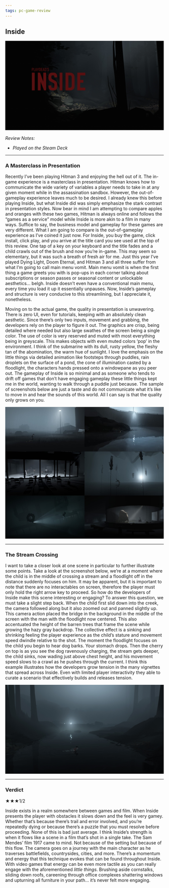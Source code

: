 ```yaml
---
tags: pc-game-review
---
```


## Inside

![alt text](/images/Inside/IN_titlecard.jpg)

_Review Notes:_
* _Played on the Steam Deck_

---

### A Masterclass in Presentation

Recently I’ve been playing Hitman 3 and enjoying the hell out of it. The in-game experience is a masterclass in presentation. Hitman knows how to communicate the wide variety of variables a player needs to take in at any given moment while in the assassination sandbox. However, the out-of-gameplay experience leaves much to be desired. I already knew this before playing Inside, but what Inside did was simply emphasize the stark contrast in presentation styles. Now bear in mind I am attempting to compare apples and oranges with these two games, Hitman is always online and follows the “games as a service” model while Inside is more akin to a film in many ways. Suffice to say, the business model and gameplay for these games are very different. What I am going to compare is the out-of-gameplay experience as I’ve coined it just now. For Inside, you buy the game, click install, click play, and you arrive at the title card you see used at the top of this review. One tap of a key on your keyboard and the title fades and a child crawls out of the brush and now you’re in-game. This may seem so elementary, but it was such a breath of fresh air for me. Just this year I’ve played Dying Light, Doom Eternal, and Hitman 3 and all three suffer from what I’m going to call main menu vomit. Main menu vomit is when the first thing a game greets you with is pop-ups in each corner talking about subscriptions or season passes or seasonal content or unlockable aesthetics… belgh. Inside doesn’t even have a conventional main menu, every time you load it up it essentially unpauses. Now, Inside’s gameplay and structure is very conducive to this streamlining, but I appreciate it, nonetheless.

Moving on to the actual game, the quality in presentation is unwavering. There is zero UI, even for tutorials, keeping with an absolutely clean aesthetic. Since there’s only two inputs, movement and grabbing, the developers rely on the player to figure it out. The graphics are crisp, being detailed where needed but also large swathes of the screen being a single color. The use of color is very reserved and muted with most everything being in greyscale. This makes objects with even muted colors ‘pop’ in the environment. I think of the submarine with its dull, rusty yellow, the fleshy tan of the abomination, the warm hue of sunlight. I love the emphasis on the little things via detailed animation like footsteps through puddles, rain droplets on the surface of a pond, the cone of illumination casted by a floodlight, the characters hands pressed onto a windowpane as you peer out. The gameplay of Inside is so minimal and as someone who tends to drift off games that don’t have engaging gameplay these little things kept me in the world, wanting to walk through a puddle just because. The sample of screenshots below are just a taste and do not communicate what it’s like to move in and hear the sounds of this world. All I can say is that the quality only grows on you.


![alt text](/images/Inside/IN_collage.jpg) 

---

### The Stream Crossing

I want to take a closer look at one scene in particular to further illustrate some points. Take a look at the screenshot below, we’re at a moment where the child is in the middle of crossing a stream and a floodlight off in the distance suddenly focuses on him. It may be apparent, but it is important to note that there are no interactables on screen, therefore the player must only hold the right arrow key to proceed. So how do the developers of Inside make this scene interesting or engaging? To answer this question, we must take a slight step back. When the child first slid down into the creek, the camera followed along but it also zoomed out and panned slightly up. This camera action placed the bridge in the background in the middle of the screen with the man with the floodlight now centered. This also accentuated the height of the barren trees that frame the scene while growing the hazy gray backdrop. The collective effect is a sinking and shrinking feeling the player experience as the child’s stature and movement speed dwindle relative to the shot. The moment the floodlight focuses on the child you begin to hear dog barks. Your stomach drops. Then the cherry on top is as you see the dog ravenously charging, the stream gets deeper, the child sinks, now wading just above chest height, and his movement speed slows to a crawl as he pushes through the current. I think this example illustrates how the developers grow tension in the many vignettes that spread across Inside. Even with limited player interactivity they able to curate a scenario that effectively builds and releases tension.

![alt text](/images/Inside/IN_light3.jpg)

---
### Verdict

★★★1/2

Inside exists in a realm somewhere between games and film. When Inside presents the player with obstacles it slows down and the feel is very gamey. Whether that’s because there’s trail and error involved, and you’re repeatedly dying or because there’s a puzzle that you must resolve before proceeding. None of this is bad just average. I think Inside’s strength is when it flows like a scene in a film that’s shot in a single take. The Sam Mendes’ film 1917 came to mind. Not because of the setting but because of this flow. The camera goes on a journey with the main character as he traverses battlefields, countrysides, cities, and more. There’s a momentum and energy that this technique evokes that can be found throughout Inside. With video games that energy can be even more tactile as you can really engage with the aforementioned _little things_. Brushing aside cornstalks, sliding down roofs, careening through office complexes shattering windows and upturning all furniture in your path… it’s never felt more engaging.
